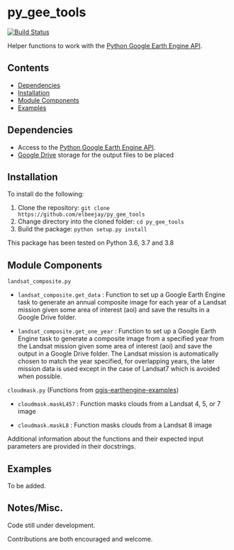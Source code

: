 # py_gee_tools
[![Build Status](https://travis-ci.com/elbeejay/py_gee_tools.svg?token=j6zC9aXqWDAY4PjKqpCs&branch=master)](https://travis-ci.com/elbeejay/py_gee_tools)

Helper functions to work with the [Python Google Earth Engine API](https://github.com/google/earthengine-api).

## Contents
  - [Dependencies](#dependencies)
  - [Installation](#installation)
  - [Module Components](#module-components)
  - [Examples](#examples)

## Dependencies
  - Access to the [Python Google Earth Engine API](https://developers.google.com/earth-engine/python_install-conda#install_api).
  - [Google Drive](https://www.google.com/drive/) storage for the output files to be placed

## Installation
To install do the following:
  1. Clone the repository: `git clone https://github.com/elbeejay/py_gee_tools`
  2. Change directory into the cloned folder: `cd py_gee_tools`
  3. Build the package: `python setup.py install`
  
This package has been tested on Python 3.6, 3.7 and 3.8

## Module Components 
`landsat_composite.py`
 
  - `landsat_composite.get_data` : Function to set up a Google Earth Engine task to generate an annual composite image for each year of a Landsat mission given some area of interest (aoi) and save the results in a Google Drive folder.
  
  - `landsat_composite.get_one_year` : Function to set up a Google Earth Engine task to generate a composite image from a specified year from the Landsat mission given some area of interest (aoi) and save the output in a Google Drive folder. The Landsat mission is automatically chosen to match the year specified, for overlapping years, the later mission data is used except in the case of Landsat7 which is avoided when possible.

`cloudmask.py` (Functions from [qgis-earthengine-examples](https://github.com/giswqs/qgis-earthengine-examples))
  
  - `cloudmask.maskL457` : Function masks clouds from a Landsat 4, 5, or 7 image
  
  - `cloudmask.maskL8` : Function masks clouds from a Landsat 8 image


Additional information about the functions and their expected input parameters are provided in their docstrings.

## Examples
To be added.

## Notes/Misc.
Code still under development. 

Contributions are both encouraged and welcome.
